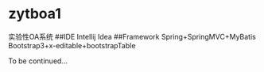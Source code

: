 # zytboa1
实验性OA系统
##IDE
Intellij Idea
##Framework
Spring+SpringMVC+MyBatis
Bootstrap3+x-editable+bootstrapTable

To be continued...
